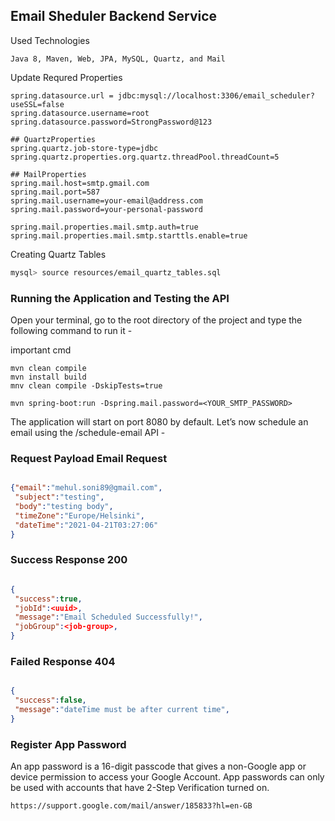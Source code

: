 ## Email Sheduler Backend Service


Used Technologies

```
Java 8, Maven, Web, JPA, MySQL, Quartz, and Mail

```

Update Requred Properties

```
spring.datasource.url = jdbc:mysql://localhost:3306/email_scheduler?useSSL=false
spring.datasource.username=root
spring.datasource.password=StrongPassword@123

## QuartzProperties
spring.quartz.job-store-type=jdbc
spring.quartz.properties.org.quartz.threadPool.threadCount=5

## MailProperties
spring.mail.host=smtp.gmail.com
spring.mail.port=587
spring.mail.username=your-email@address.com
spring.mail.password=your-personal-password

spring.mail.properties.mail.smtp.auth=true
spring.mail.properties.mail.smtp.starttls.enable=true

```

Creating Quartz Tables

```bash
mysql> source resources/email_quartz_tables.sql 
```

### Running the Application and Testing the API
Open your terminal, go to the root directory of the project and type the following command to run it -

important cmd
```
mvn clean compile
mvn install build
mnv clean compile -DskipTests=true
```
```
mvn spring-boot:run -Dspring.mail.password=<YOUR_SMTP_PASSWORD>
```

The application will start on port 8080 by default. Let’s now schedule an email using the /schedule-email API -


### Request Payload Email Request
```json

{"email":"mehul.soni89@gmail.com",
 "subject":"testing",
 "body":"testing body",
 "timeZone":"Europe/Helsinki",
 "dateTime":"2021-04-21T03:27:06"
}
```

### Success Response 200
```json

{
 "success":true,
 "jobId":<uuid>,
 "message":"Email Scheduled Successfully!",
 "jobGroup":<job-group>,
}
```


### Failed Response 404
```json

{ 
 "success":false,
 "message":"dateTime must be after current time",
}
```

### Register App Password
An app password is a 16-digit passcode that gives a non-Google app or device permission to access your Google Account. App passwords can only be used with accounts that have 2-Step Verification turned on.

```
https://support.google.com/mail/answer/185833?hl=en-GB
```

